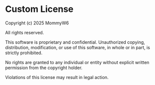 # Custom License

Copyright (c) 2025 MommyW6

All rights reserved.

This software is proprietary and confidential. Unauthorized copying, distribution, modification, or use of this software, in whole or in part, is strictly prohibited. 

No rights are granted to any individual or entity without explicit written permission from the copyright holder.

Violations of this license may result in legal action.

